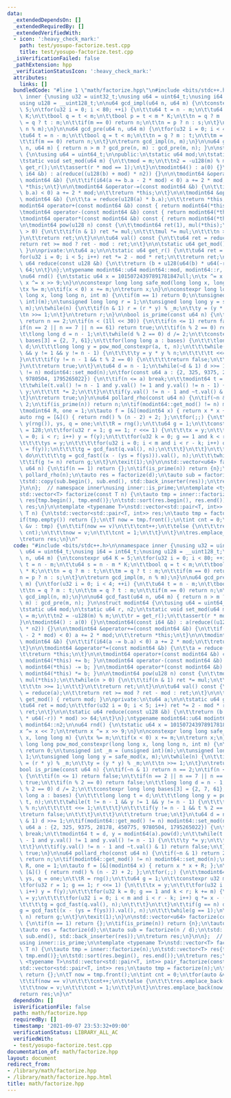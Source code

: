 ```yaml
---
data:
  _extendedDependsOn: []
  _extendedRequiredBy: []
  _extendedVerifiedWith:
  - icon: ':heavy_check_mark:'
    path: test/yosupo-factorize.test.cpp
    title: test/yosupo-factorize.test.cpp
  _isVerificationFailed: false
  _pathExtension: hpp
  _verificationStatusIcon: ':heavy_check_mark:'
  attributes:
    links: []
  bundledCode: "#line 1 \"math/factorize.hpp\"\n#include <bits/stdc++.h>\n\nnamespace\
    \ inner {\nusing u32 = uint32_t;\nusing u64 = uint64_t;\nusing i64 = int64_t;\n\
    using u128 = __uint128_t;\n\nu64 gcd_impl(u64 n, u64 m) {\n\tconstexpr u64 K =\
    \ 5;\n\tfor(u32 i = 0; i < 80; ++i) {\n\t\tu64 t = n - m;\n\t\tu64 s = n - m *\
    \ K;\n\t\tbool q = t < m;\n\t\tbool p = t < m * K;\n\t\tn = q ? m : t;\n\t\tm\
    \ = q ? t : m;\n\t\tif(m == 0) return n;\n\t\tn = p ? n : s;\n\t}\n\treturn gcd_impl(m,\
    \ n % m);\n}\n\nu64 gcd_pre(u64 n, u64 m) {\n\tfor(u32 i = 0; i < 4; ++i) {\n\t\
    \tu64 t = n - m;\n\t\tbool q = t < m;\n\t\tn = q ? m : t;\n\t\tm = q ? t : m;\n\
    \t\tif(m == 0) return n;\n\t}\n\treturn gcd_impl(n, m);\n}\n\nu64 gcd_fast(u64\
    \ n, u64 m) { return n > m ? gcd_pre(n, m) : gcd_pre(m, n); }\n\nstruct modint64\
    \ {\n\tusing u64 = uint64_t;\n\npublic:\n\tstatic u64 mod;\n\tstatic u64 r, n2;\n\
    \tstatic void set_mod(u64 m) {\n\t\tmod = m;\n\t\tn2 = -u128(m) % m;\n\t\tr =\
    \ get_r();\n\t\tassert(r * mod == 1);\n\t}\n\tmodint64() : a(0) {}\n\tmodint64(const\
    \ i64 &b) : a(reduce((u128(b) + mod) * n2)) {}\n\n\tmodint64 &operator+=(const\
    \ modint64 &b) {\n\t\tif(i64(a += b.a - 2 * mod) < 0) a += 2 * mod;\n\t\treturn\
    \ *this;\n\t}\n\n\tmodint64 &operator-=(const modint64 &b) {\n\t\tif(i64(a -=\
    \ b.a) < 0) a += 2 * mod;\n\t\treturn *this;\n\t}\n\n\tmodint64 &operator*=(const\
    \ modint64 &b) {\n\t\ta = reduce(u128(a) * b.a);\n\t\treturn *this;\n\t}\n\n\t\
    modint64 operator+(const modint64 &b) const { return modint64(*this) += b; }\n\
    \tmodint64 operator-(const modint64 &b) const { return modint64(*this) -= b; }\n\
    \tmodint64 operator*(const modint64 &b) const { return modint64(*this) *= b; }\n\
    \n\tmodint64 pow(u128 n) const {\n\t\tmodint64 ret(1), mul(*this);\n\t\twhile(n\
    \ > 0) {\n\t\t\tif(n & 1) ret *= mul;\n\t\t\tmul *= mul;\n\t\t\tn >>= 1;\n\t\t\
    }\n\t\treturn ret;\n\t}\n\n\tu64 val() const {\n\t\tu64 ret = reduce(a);\n\t\t\
    return ret >= mod ? ret - mod : ret;\n\t}\n\n\tstatic u64 get_mod() { return mod;\
    \ }\n\nprivate:\n\tu64 a;\n\n\tstatic u64 get_r() {\n\t\tu64 ret = mod;\n\t\t\
    for(u32 i = 0; i < 5; i++) ret *= 2 - mod * ret;\n\t\treturn ret;\n\t}\n\n\tstatic\
    \ u64 reduce(const u128 &b) {\n\t\treturn (b + u128(u64(b) * u64(-r)) * mod) >>\
    \ 64;\n\t}\n};\ntypename modint64::u64 modint64::mod, modint64::r, modint64::n2;\n\
    \nu64 rnd() {\n\tstatic u64 x = 10150724397891781847ull;\n\tx ^= x << 7;\n\treturn\
    \ x ^= x >> 9;\n}\n\nconstexpr long long safe_mod(long long x, long long m) {\n\
    \tx %= m;\n\tif(x < 0) x += m;\n\treturn x;\n}\n\nconstexpr long long pow_mod_constexpr(long\
    \ long x, long long n, int m) {\n\tif(m == 1) return 0;\n\tunsigned int _m = (unsigned\
    \ int)(m);\n\tunsigned long long r = 1;\n\tunsigned long long y = safe_mod(x,\
    \ m);\n\twhile(n) {\n\t\tif(n & 1) r = (r * y) % _m;\n\t\ty = (y * y) % _m;\n\t\
    \tn >>= 1;\n\t}\n\treturn r;\n}\n\nbool is_prime(const u64 n) {\n\tif(~n & 1)\
    \ return n == 2;\n\tif(n < (1ll << 30)) {\n\t\tif(n <= 1) return false;\n\t\t\
    if(n == 2 || n == 7 || n == 61) return true;\n\t\tif(n % 2 == 0) return false;\n\
    \t\tlong long d = n - 1;\n\t\twhile(d % 2 == 0) d /= 2;\n\t\tconstexpr long long\
    \ bases[3] = {2, 7, 61};\n\t\tfor(long long a : bases) {\n\t\t\tlong long t =\
    \ d;\n\t\t\tlong long y = pow_mod_constexpr(a, t, n);\n\t\t\twhile(t != n - 1\
    \ && y != 1 && y != n - 1) {\n\t\t\t\ty = y * y % n;\n\t\t\t\tt <<= 1;\n\t\t\t\
    }\n\t\t\tif(y != n - 1 && t % 2 == 0) {\n\t\t\t\treturn false;\n\t\t\t}\n\t\t\
    }\n\t\treturn true;\n\t}\n\tu64 d = n - 1;\n\twhile(~d & 1) d >>= 1;\n\tif(modint64::get_mod()\
    \ != n) modint64::set_mod(n);\n\tfor(const u64 a : {2, 325, 9375, 28178, 450775,\
    \ 9780504, 1795265022}) {\n\t\tif(n <= a) break;\n\t\tmodint64 t = d, y = modint64(a).pow(d);\n\
    \t\twhile(t.val() != n - 1 and y.val() != 1 and y.val() != n - 1) {\n\t\t\ty *=\
    \ y;\n\t\t\tt *= 2;\n\t\t}\n\t\tif(y.val() != n - 1 and ~t.val() & 1) return false;\n\
    \t}\n\treturn true;\n}\n\nu64 pollard_rho(const u64 n) {\n\tif(~n & 1) return\
    \ 2;\n\tif(is_prime(n)) return n;\n\tif(modint64::get_mod() != n) modint64::set_mod(n);\n\
    \tmodint64 R, one = 1;\n\tauto f = [&](modint64 x) { return x * x + R; };\n\t\
    auto rng = [&]() { return rnd() % (n - 2) + 2; };\n\tfor(;;) {\n\t\tmodint64 x,\
    \ y(rng()), ys, q = one;\n\t\tR = rng();\n\t\tu64 g = 1;\n\t\tconstexpr u32 m\
    \ = 128;\n\t\tfor(u32 r = 1; g == 1; r <<= 1) {\n\t\t\tx = y;\n\t\t\tfor(u32 i\
    \ = 0; i < r; i++) y = f(y);\n\t\t\tfor(u32 k = 0; g == 1 and k < r; k += m) {\n\
    \t\t\t\tys = y;\n\t\t\t\tfor(u32 i = 0; i < m and i < r - k; i++) q *= x - (y\
    \ = f(y));\n\t\t\t\tg = gcd_fast(q.val(), n);\n\t\t\t}\n\t\t}\n\t\tif(g == n)\
    \ do\n\t\t\t\tg = gcd_fast((x - (ys = f(ys))).val(), n);\n\t\t\twhile(g == 1);\n\
    \t\tif(g != n) return g;\n\t}\n\texit(1);\n}\n\nstd::vector<u64> factorize(const\
    \ u64 n) {\n\tif(n == 1) return {};\n\tif(is_prime(n)) return {n};\n\tauto d =\
    \ pollard_rho(n);\n\tauto res = factorize(d);\n\tauto sub = factorize(n / d);\n\
    \tstd::copy(sub.begin(), sub.end(), std::back_inserter(res));\n\treturn res;\n\
    }\n\n};  // namespace inner\nusing inner::is_prime;\n\ntemplate <typename T>\n\
    std::vector<T> factorize(const T n) {\n\tauto tmp = inner::factorize(n);\n\tstd::vector<T>\
    \ res{tmp.begin(), tmp.end()};\n\tstd::sort(res.begin(), res.end());\n\treturn\
    \ res;\n}\n\ntemplate <typename T>\nstd::vector<std::pair<T, int>> pair_factorize(const\
    \ T n) {\n\tstd::vector<std::pair<T, int>> res;\n\tauto tmp = factorize(n);\n\t\
    if(tmp.empty()) return {};\n\tT now = tmp.front();\n\tint cnt = 0;\n\tfor(auto\
    \ &v : tmp) {\n\t\tif(now == v)\n\t\t\tcnt++;\n\t\telse {\n\t\t\tres.emplace_back(now,\
    \ cnt);\n\t\t\tnow = v;\n\t\t\tcnt = 1;\n\t\t}\n\t}\n\tres.emplace_back(now, cnt);\n\
    \treturn res;\n}\n"
  code: "#include <bits/stdc++.h>\n\nnamespace inner {\nusing u32 = uint32_t;\nusing\
    \ u64 = uint64_t;\nusing i64 = int64_t;\nusing u128 = __uint128_t;\n\nu64 gcd_impl(u64\
    \ n, u64 m) {\n\tconstexpr u64 K = 5;\n\tfor(u32 i = 0; i < 80; ++i) {\n\t\tu64\
    \ t = n - m;\n\t\tu64 s = n - m * K;\n\t\tbool q = t < m;\n\t\tbool p = t < m\
    \ * K;\n\t\tn = q ? m : t;\n\t\tm = q ? t : m;\n\t\tif(m == 0) return n;\n\t\t\
    n = p ? n : s;\n\t}\n\treturn gcd_impl(m, n % m);\n}\n\nu64 gcd_pre(u64 n, u64\
    \ m) {\n\tfor(u32 i = 0; i < 4; ++i) {\n\t\tu64 t = n - m;\n\t\tbool q = t < m;\n\
    \t\tn = q ? m : t;\n\t\tm = q ? t : m;\n\t\tif(m == 0) return n;\n\t}\n\treturn\
    \ gcd_impl(n, m);\n}\n\nu64 gcd_fast(u64 n, u64 m) { return n > m ? gcd_pre(n,\
    \ m) : gcd_pre(m, n); }\n\nstruct modint64 {\n\tusing u64 = uint64_t;\n\npublic:\n\
    \tstatic u64 mod;\n\tstatic u64 r, n2;\n\tstatic void set_mod(u64 m) {\n\t\tmod\
    \ = m;\n\t\tn2 = -u128(m) % m;\n\t\tr = get_r();\n\t\tassert(r * mod == 1);\n\t\
    }\n\tmodint64() : a(0) {}\n\tmodint64(const i64 &b) : a(reduce((u128(b) + mod)\
    \ * n2)) {}\n\n\tmodint64 &operator+=(const modint64 &b) {\n\t\tif(i64(a += b.a\
    \ - 2 * mod) < 0) a += 2 * mod;\n\t\treturn *this;\n\t}\n\n\tmodint64 &operator-=(const\
    \ modint64 &b) {\n\t\tif(i64(a -= b.a) < 0) a += 2 * mod;\n\t\treturn *this;\n\
    \t}\n\n\tmodint64 &operator*=(const modint64 &b) {\n\t\ta = reduce(u128(a) * b.a);\n\
    \t\treturn *this;\n\t}\n\n\tmodint64 operator+(const modint64 &b) const { return\
    \ modint64(*this) += b; }\n\tmodint64 operator-(const modint64 &b) const { return\
    \ modint64(*this) -= b; }\n\tmodint64 operator*(const modint64 &b) const { return\
    \ modint64(*this) *= b; }\n\n\tmodint64 pow(u128 n) const {\n\t\tmodint64 ret(1),\
    \ mul(*this);\n\t\twhile(n > 0) {\n\t\t\tif(n & 1) ret *= mul;\n\t\t\tmul *= mul;\n\
    \t\t\tn >>= 1;\n\t\t}\n\t\treturn ret;\n\t}\n\n\tu64 val() const {\n\t\tu64 ret\
    \ = reduce(a);\n\t\treturn ret >= mod ? ret - mod : ret;\n\t}\n\n\tstatic u64\
    \ get_mod() { return mod; }\n\nprivate:\n\tu64 a;\n\n\tstatic u64 get_r() {\n\t\
    \tu64 ret = mod;\n\t\tfor(u32 i = 0; i < 5; i++) ret *= 2 - mod * ret;\n\t\treturn\
    \ ret;\n\t}\n\n\tstatic u64 reduce(const u128 &b) {\n\t\treturn (b + u128(u64(b)\
    \ * u64(-r)) * mod) >> 64;\n\t}\n};\ntypename modint64::u64 modint64::mod, modint64::r,\
    \ modint64::n2;\n\nu64 rnd() {\n\tstatic u64 x = 10150724397891781847ull;\n\t\
    x ^= x << 7;\n\treturn x ^= x >> 9;\n}\n\nconstexpr long long safe_mod(long long\
    \ x, long long m) {\n\tx %= m;\n\tif(x < 0) x += m;\n\treturn x;\n}\n\nconstexpr\
    \ long long pow_mod_constexpr(long long x, long long n, int m) {\n\tif(m == 1)\
    \ return 0;\n\tunsigned int _m = (unsigned int)(m);\n\tunsigned long long r =\
    \ 1;\n\tunsigned long long y = safe_mod(x, m);\n\twhile(n) {\n\t\tif(n & 1) r\
    \ = (r * y) % _m;\n\t\ty = (y * y) % _m;\n\t\tn >>= 1;\n\t}\n\treturn r;\n}\n\n\
    bool is_prime(const u64 n) {\n\tif(~n & 1) return n == 2;\n\tif(n < (1ll << 30))\
    \ {\n\t\tif(n <= 1) return false;\n\t\tif(n == 2 || n == 7 || n == 61) return\
    \ true;\n\t\tif(n % 2 == 0) return false;\n\t\tlong long d = n - 1;\n\t\twhile(d\
    \ % 2 == 0) d /= 2;\n\t\tconstexpr long long bases[3] = {2, 7, 61};\n\t\tfor(long\
    \ long a : bases) {\n\t\t\tlong long t = d;\n\t\t\tlong long y = pow_mod_constexpr(a,\
    \ t, n);\n\t\t\twhile(t != n - 1 && y != 1 && y != n - 1) {\n\t\t\t\ty = y * y\
    \ % n;\n\t\t\t\tt <<= 1;\n\t\t\t}\n\t\t\tif(y != n - 1 && t % 2 == 0) {\n\t\t\t\
    \treturn false;\n\t\t\t}\n\t\t}\n\t\treturn true;\n\t}\n\tu64 d = n - 1;\n\twhile(~d\
    \ & 1) d >>= 1;\n\tif(modint64::get_mod() != n) modint64::set_mod(n);\n\tfor(const\
    \ u64 a : {2, 325, 9375, 28178, 450775, 9780504, 1795265022}) {\n\t\tif(n <= a)\
    \ break;\n\t\tmodint64 t = d, y = modint64(a).pow(d);\n\t\twhile(t.val() != n\
    \ - 1 and y.val() != 1 and y.val() != n - 1) {\n\t\t\ty *= y;\n\t\t\tt *= 2;\n\
    \t\t}\n\t\tif(y.val() != n - 1 and ~t.val() & 1) return false;\n\t}\n\treturn\
    \ true;\n}\n\nu64 pollard_rho(const u64 n) {\n\tif(~n & 1) return 2;\n\tif(is_prime(n))\
    \ return n;\n\tif(modint64::get_mod() != n) modint64::set_mod(n);\n\tmodint64\
    \ R, one = 1;\n\tauto f = [&](modint64 x) { return x * x + R; };\n\tauto rng =\
    \ [&]() { return rnd() % (n - 2) + 2; };\n\tfor(;;) {\n\t\tmodint64 x, y(rng()),\
    \ ys, q = one;\n\t\tR = rng();\n\t\tu64 g = 1;\n\t\tconstexpr u32 m = 128;\n\t\
    \tfor(u32 r = 1; g == 1; r <<= 1) {\n\t\t\tx = y;\n\t\t\tfor(u32 i = 0; i < r;\
    \ i++) y = f(y);\n\t\t\tfor(u32 k = 0; g == 1 and k < r; k += m) {\n\t\t\t\tys\
    \ = y;\n\t\t\t\tfor(u32 i = 0; i < m and i < r - k; i++) q *= x - (y = f(y));\n\
    \t\t\t\tg = gcd_fast(q.val(), n);\n\t\t\t}\n\t\t}\n\t\tif(g == n) do\n\t\t\t\t\
    g = gcd_fast((x - (ys = f(ys))).val(), n);\n\t\t\twhile(g == 1);\n\t\tif(g !=\
    \ n) return g;\n\t}\n\texit(1);\n}\n\nstd::vector<u64> factorize(const u64 n)\
    \ {\n\tif(n == 1) return {};\n\tif(is_prime(n)) return {n};\n\tauto d = pollard_rho(n);\n\
    \tauto res = factorize(d);\n\tauto sub = factorize(n / d);\n\tstd::copy(sub.begin(),\
    \ sub.end(), std::back_inserter(res));\n\treturn res;\n}\n\n};  // namespace inner\n\
    using inner::is_prime;\n\ntemplate <typename T>\nstd::vector<T> factorize(const\
    \ T n) {\n\tauto tmp = inner::factorize(n);\n\tstd::vector<T> res{tmp.begin(),\
    \ tmp.end()};\n\tstd::sort(res.begin(), res.end());\n\treturn res;\n}\n\ntemplate\
    \ <typename T>\nstd::vector<std::pair<T, int>> pair_factorize(const T n) {\n\t\
    std::vector<std::pair<T, int>> res;\n\tauto tmp = factorize(n);\n\tif(tmp.empty())\
    \ return {};\n\tT now = tmp.front();\n\tint cnt = 0;\n\tfor(auto &v : tmp) {\n\
    \t\tif(now == v)\n\t\t\tcnt++;\n\t\telse {\n\t\t\tres.emplace_back(now, cnt);\n\
    \t\t\tnow = v;\n\t\t\tcnt = 1;\n\t\t}\n\t}\n\tres.emplace_back(now, cnt);\n\t\
    return res;\n}\n"
  dependsOn: []
  isVerificationFile: false
  path: math/factorize.hpp
  requiredBy: []
  timestamp: '2021-09-07 23:53:32+09:00'
  verificationStatus: LIBRARY_ALL_AC
  verifiedWith:
  - test/yosupo-factorize.test.cpp
documentation_of: math/factorize.hpp
layout: document
redirect_from:
- /library/math/factorize.hpp
- /library/math/factorize.hpp.html
title: math/factorize.hpp
---
```

